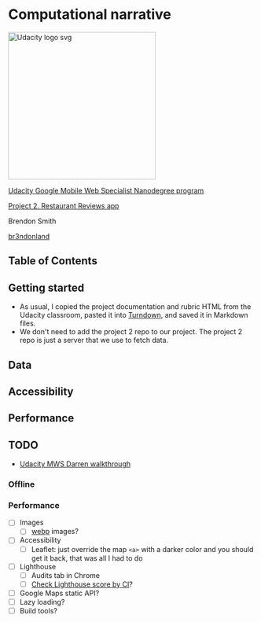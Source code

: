 # Computational narrative

<a href="https://www.udacity.com/">
  <img src="https://s3-us-west-1.amazonaws.com/udacity-content/rebrand/svg/logo.min.svg" width="300" alt="Udacity logo svg">
</a>

[Udacity Google Mobile Web Specialist Nanodegree program](https://www.udacity.com/course/mobile-web-specialist-nanodegree--nd024)

[Project 2. Restaurant Reviews app](https://github.com/br3ndonland/udacity-google-mws)

Brendon Smith

[br3ndonland](https://github.com/br3ndonland)

## Table of Contents <!-- omit in toc -->

## Getting started

- As usual, I copied the project documentation and rubric HTML from the Udacity classroom, pasted it into [Turndown](https://domchristie.github.io/turndown/), and saved it in Markdown files.
- We don't need to add the project 2 repo to our project. The project 2 repo is just a server that we use to fetch data.

## Data

## Accessibility

## Performance

## TODO

- [Udacity MWS Darren walkthrough](https://www.youtube.com/watch?v=S7UGidduflQ)

### Offline

### Performance

- [ ] Images
  - [ ] [webp](https://developers.google.com/speed/webp/) images?
- [ ] Accessibility
  - [ ] Leaflet: just override the map `<a>` with a darker color and you should get it back, that was all I had to do
- [ ] Lighthouse
  - [ ] Audits tab in Chrome
  - [ ] [Check Lighthouse score by CI](https://medium.freecodecamp.org/how-to-make-sure-your-progressive-web-app-keeps-its-lighthouse-audit-score-4c11cf514e1a)?
- [ ] Google Maps static API?
- [ ] Lazy loading?
- [ ] Build tools?